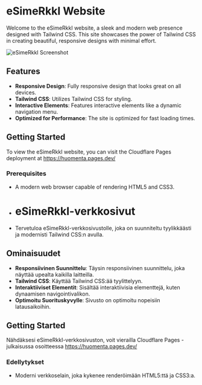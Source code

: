 # eSimeRkkI Website

Welcome to the eSimeRkkI website, a sleek and modern web presence designed with Tailwind CSS. This site showcases the power of Tailwind CSS in creating beautiful, responsive designs with minimal effort.

![eSimeRkkI Screenshot](./assets/images/screenshot.png)

## Features

- **Responsive Design**: Fully responsive design that looks great on all devices.
- **Tailwind CSS**: Utilizes Tailwind CSS for styling.
- **Interactive Elements**: Features interactive elements like a dynamic navigation menu.
- **Optimized for Performance**: The site is optimized for fast loading times.

## Getting Started

To view the eSimeRkkI website, you can visit the Cloudflare Pages deployment at https://huomenta.pages.dev/

### Prerequisites

- A modern web browser capable of rendering HTML5 and CSS3.

  

- # eSimeRkkI-verkkosivut
- 
  Tervetuloa eSimeRkkI-verkkosivustolle, joka on suunniteltu tyylikkäästi ja modernisti Tailwind CSS:n avulla. 

## Ominaisuudet

- **Responsiivinen Suunnittelu**: Täysin responsiivinen suunnittelu, joka näyttää upealta kaikilla laitteilla.
- **Tailwind CSS**: Käyttää Tailwind CSS:ää tyylittelyyn.
- **Interaktiiviset Elementit**: Sisältää interaktiivisia elementtejä, kuten dynaamisen navigointivalikon.
- **Optimoitu Suorituskyvylle**: Sivusto on optimoitu nopeisiin latausaikoihin.

## Getting Started

Nähdäksesi eSimeRkkI-verkkosivuston, voit vierailla Cloudflare Pages -julkaisussa osoitteessa https://huomenta.pages.dev/

### Edellytykset

-  Moderni verkkoselain, joka kykenee renderöimään HTML5:ttä ja CSS3:a.
  

